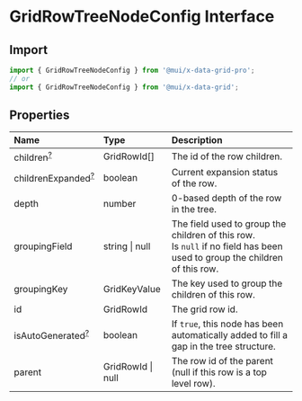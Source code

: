 # GridRowTreeNodeConfig Interface

<p class="description"></p>

## Import

```js
import { GridRowTreeNodeConfig } from '@mui/x-data-grid-pro';
// or
import { GridRowTreeNodeConfig } from '@mui/x-data-grid';
```

## Properties

| Name                                                                                               | Type                                             | Description                                                                                                                   |
| :------------------------------------------------------------------------------------------------- | :----------------------------------------------- | :---------------------------------------------------------------------------------------------------------------------------- |
| <span class="prop-name optional">children<sup><abbr title="optional">?</abbr></sup></span>         | <span class="prop-type">GridRowId[]</span>       | The id of the row children.                                                                                                   |
| <span class="prop-name optional">childrenExpanded<sup><abbr title="optional">?</abbr></sup></span> | <span class="prop-type">boolean</span>           | Current expansion status of the row.                                                                                          |
| <span class="prop-name">depth</span>                                                               | <span class="prop-type">number</span>            | 0-based depth of the row in the tree.                                                                                         |
| <span class="prop-name">groupingField</span>                                                       | <span class="prop-type">string \| null</span>    | The field used to group the children of this row.<br />Is `null` if no field has been used to group the children of this row. |
| <span class="prop-name">groupingKey</span>                                                         | <span class="prop-type">GridKeyValue</span>      | The key used to group the children of this row.                                                                               |
| <span class="prop-name">id</span>                                                                  | <span class="prop-type">GridRowId</span>         | The grid row id.                                                                                                              |
| <span class="prop-name optional">isAutoGenerated<sup><abbr title="optional">?</abbr></sup></span>  | <span class="prop-type">boolean</span>           | If `true`, this node has been automatically added to fill a gap in the tree structure.                                        |
| <span class="prop-name">parent</span>                                                              | <span class="prop-type">GridRowId \| null</span> | The row id of the parent (null if this row is a top level row).                                                               |
